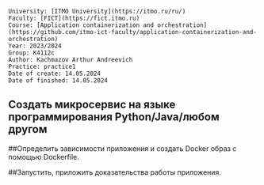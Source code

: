 
```
University: [ITMO University](https://itmo.ru/ru/)
Faculty: [FICT](https://fict.itmo.ru)
Course: [Application containerization and orchestration](https://github.com/itmo-ict-faculty/application-containerization-and-orchestration)
Year: 2023/2024
Group: K4112c
Author: Kachmazov Arthur Andreevich
Practice: practice1
Date of create: 14.05.2024
Date of finished: 14.05.2024
```


## Создать микроcервис на языке программирования Python/Java/любом другом

##Определить зависимости приложения и создать Docker образ с помощью Dockerfile.

##Запустить, приложить доказательства работы приложения.

